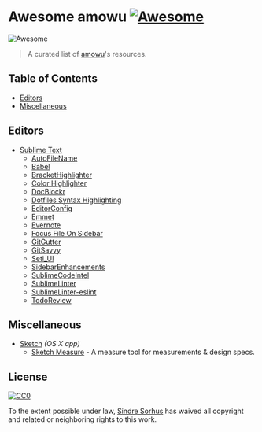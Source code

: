 # Awesome amowu [![Awesome](https://cdn.rawgit.com/sindresorhus/awesome/d7305f38d29fed78fa85652e3a63e154dd8e8829/media/badge.svg)](https://github.com/sindresorhus/awesome)

![Awesome](https://rawgit.com/sindresorhus/awesome/master/media/logo.svg)

> A curated list of [amowu](https://github.com/amowu)'s resources.

## Table of Contents

- [Editors](#editors)
- [Miscellaneous](#miscellaneous)

## Editors

- [Sublime Text](http://www.sublimetext.com/)
  - [AutoFileName](https://github.com/BoundInCode/AutoFileName)
  - [Babel](https://github.com/babel/babel-sublime)
  - [BracketHighlighter](https://github.com/facelessuser/BracketHighlighter)
  - [Color Highlighter](https://github.com/Monnoroch/ColorHighlighter)
  - [DocBlockr](https://github.com/spadgos/sublime-jsdocs)
  - [Dotfiles Syntax Highlighting](https://github.com/mattbanks/dotfiles-syntax-highlighting-st2)
  - [EditorConfig](https://github.com/sindresorhus/editorconfig-sublime)
  - [Emmet](https://github.com/sergeche/emmet-sublime)
  - [Evernote](https://github.com/bordaigorl/sublime-evernote)
  - [Focus File On Sidebar](https://github.com/miguelgraz/FocusFileOnSidebar)
  - [GitGutter](https://github.com/jisaacks/GitGutter)
  - [GitSavvy](https://github.com/divmain/GitSavvy)
  - [Seti_UI](https://github.com/mrmartineau/SetiUI-Icons-Sublime)
  - [SidebarEnhancements](https://github.com/titoBouzout/SideBarEnhancements)
  - [SublimeCodeIntel](https://github.com/SublimeCodeIntel/SublimeCodeIntel)
  - [SublimeLinter](https://github.com/SublimeLinter/SublimeLinter3)
  - [SublimeLinter-eslint](https://github.com/roadhump/SublimeLinter-eslint)
  - [TodoReview](https://github.com/jonathandelgado/SublimeTodoReview)

## Miscellaneous

- [Sketch](https://github.com/diessica/awesome-sketch) *(OS X app)*
  - [Sketch Measure](https://github.com/utom/sketch-measure) - A measure tool for measurements & design specs.

## License

[![CC0](https://i.creativecommons.org/p/zero/1.0/88x31.png)](https://creativecommons.org/publicdomain/zero/1.0/)

To the extent possible under law, [Sindre Sorhus](http://sindresorhus.com) has waived all copyright and related or neighboring rights to this work.
